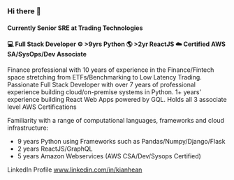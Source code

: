 ### Hi there 👋

#### Currently Senior SRE at Trading Technologies
#### 💻 Full Stack Developer ⚙️ >9yrs Python 🌎 >2yr ReactJS ☁️ Certified AWS SA/SysOps/Dev Associate

Finance professional with 10 years of experience in the Finance/Fintech space stretching from ETFs/Benchmarking to Low Latency Trading. Passionate Full Stack Developer with over 7 years of professional experience building cloud/on-premise systems in Python. 1+ years’ experience building React Web Apps powered by GQL. Holds all 3 associate level AWS Certifications

Familiarity with a range of computational languages, frameworks and cloud infrastructure:

- 9 years Python using Frameworks such as Pandas/Numpy/Django/Flask
- 2 years ReactJS/GraphQL
- 5 years Amazon Webservices (AWS CSA/Dev/Sysops Certified)

LinkedIn Profile
www.linkedin.com/in/kianhean

<!--
**kianhean/kianhean** is a ✨ _special_ ✨ repository because its `README.md` (this file) appears on your GitHub profile.

Here are some ideas to get you started:

- 🔭 I’m currently working on ...
- 🌱 I’m currently learning ...
- 👯 I’m looking to collaborate on ...
- 🤔 I’m looking for help with ...
- 💬 Ask me about ...
- 📫 How to reach me: ...
- 😄 Pronouns: ...
- ⚡ Fun fact: ...
-->
